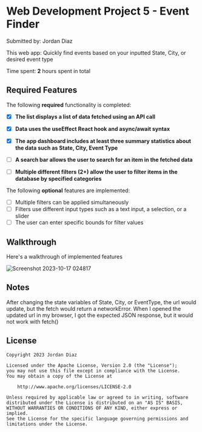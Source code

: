 # Web Development Project 5 - Event Finder

Submitted by: Jordan Diaz

This web app: Quickly find events based on your inputted State, City, or desired event type

Time spent: **2** hours spent in total

## Required Features

The following **required** functionality is completed:

- [x] **The list displays a list of data fetched using an API call**
- [x] **Data uses the useEffect React hook and async/await syntax**
- [x] **The app dashboard includes at least three summary statistics about the data such as State, City, Event Type**

- [ ] **A search bar allows the user to search for an item in the fetched data**
- [ ] **Multiple different filters (2+) allow the user to filter items in the database by specified categories**

The following **optional** features are implemented:

- [ ] Multiple filters can be applied simultaneously
- [ ] Filters use different input types such as a text input, a selection, or a slider
- [ ] The user can enter specific bounds for filter values

## Walkthrough

Here's a walkthrough of implemented features

![Screenshot 2023-10-17 024817](https://github.com/JrodanDiaz/CodePath-P5/assets/129818825/fa50216b-0727-4cc5-b17e-f095f81d95a7)


## Notes

After changing the state variables of State, City, or EventType, the url would update, but the fetch would return a networkError. When I opened the updated url in my browser, I got the expected JSON response, but it would not work with fetch()

## License

    Copyright 2023 Jordan Diaz

    Licensed under the Apache License, Version 2.0 (the "License");
    you may not use this file except in compliance with the License.
    You may obtain a copy of the License at

        http://www.apache.org/licenses/LICENSE-2.0

    Unless required by applicable law or agreed to in writing, software
    distributed under the License is distributed on an "AS IS" BASIS,
    WITHOUT WARRANTIES OR CONDITIONS OF ANY KIND, either express or implied.
    See the License for the specific language governing permissions and
    limitations under the License.

